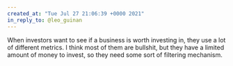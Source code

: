 ```yaml
---
created_at: "Tue Jul 27 21:06:39 +0000 2021"
in_reply_to: @leo_guinan
---
```


When investors want to see if a business is worth investing in, they use a lot of different metrics. I think most of them are bullshit, but they have a limited amount of money to invest, so they need some sort of filtering mechanism.